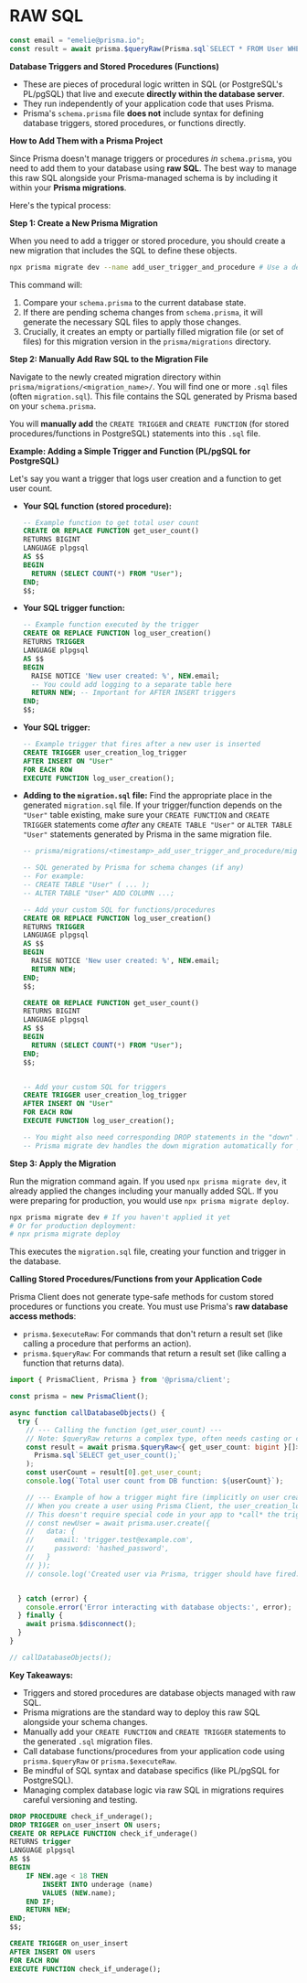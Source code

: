 # RAW SQL

```typescript
const email = "emelie@prisma.io";
const result = await prisma.$queryRaw(Prisma.sql`SELECT * FROM User WHERE email = ${email}`);
```

**Database Triggers and Stored Procedures (Functions)**

  * These are pieces of procedural logic written in SQL (or PostgreSQL's PL/pgSQL) that live and execute **directly within the database server**.
  * They run independently of your application code that uses Prisma.
  * Prisma's `schema.prisma` file **does not** include syntax for defining database triggers, stored procedures, or functions directly.

**How to Add Them with a Prisma Project**

Since Prisma doesn't manage triggers or procedures *in* `schema.prisma`, you need to add them to your database using **raw SQL**. The best way to manage this raw SQL alongside your Prisma-managed schema is by including it within your **Prisma migrations**.

Here's the typical process:

**Step 1: Create a New Prisma Migration**

When you need to add a trigger or stored procedure, you should create a new migration that includes the SQL to define these objects.

```bash
npx prisma migrate dev --name add_user_trigger_and_procedure # Use a descriptive name
```

This command will:

1.  Compare your `schema.prisma` to the current database state.
2.  If there are pending schema changes from `schema.prisma`, it will generate the necessary SQL files to apply those changes.
3.  Crucially, it creates an empty or partially filled migration file (or set of files) for this migration version in the `prisma/migrations` directory.

**Step 2: Manually Add Raw SQL to the Migration File**

Navigate to the newly created migration directory within `prisma/migrations/<migration_name>/`. You will find one or more `.sql` files (often `migration.sql`). This file contains the SQL generated by Prisma based on your `schema.prisma`.

You will **manually add** the `CREATE TRIGGER` and `CREATE FUNCTION` (for stored procedures/functions in PostgreSQL) statements into this `.sql` file.

**Example: Adding a Simple Trigger and Function (PL/pgSQL for PostgreSQL)**

Let's say you want a trigger that logs user creation and a function to get user count.

  * **Your SQL function (stored procedure):**

    ```sql
    -- Example function to get total user count
    CREATE OR REPLACE FUNCTION get_user_count()
    RETURNS BIGINT
    LANGUAGE plpgsql
    AS $$
    BEGIN
      RETURN (SELECT COUNT(*) FROM "User");
    END;
    $$;
    ```

  * **Your SQL trigger function:**

    ```sql
    -- Example function executed by the trigger
    CREATE OR REPLACE FUNCTION log_user_creation()
    RETURNS TRIGGER
    LANGUAGE plpgsql
    AS $$
    BEGIN
      RAISE NOTICE 'New user created: %', NEW.email;
      -- You could add logging to a separate table here
      RETURN NEW; -- Important for AFTER INSERT triggers
    END;
    $$;
    ```

  * **Your SQL trigger:**

    ```sql
    -- Example trigger that fires after a new user is inserted
    CREATE TRIGGER user_creation_log_trigger
    AFTER INSERT ON "User"
    FOR EACH ROW
    EXECUTE FUNCTION log_user_creation();
    ```

  * **Adding to the `migration.sql` file:** Find the appropriate place in the generated `migration.sql` file. If your trigger/function depends on the `"User"` table existing, make sure your `CREATE FUNCTION` and `CREATE TRIGGER` statements come *after* any `CREATE TABLE "User"` or `ALTER TABLE "User"` statements generated by Prisma in the same migration file.

    ```sql
    -- prisma/migrations/<timestamp>_add_user_trigger_and_procedure/migration.sql

    -- SQL generated by Prisma for schema changes (if any)
    -- For example:
    -- CREATE TABLE "User" ( ... );
    -- ALTER TABLE "User" ADD COLUMN ...;

    -- Add your custom SQL for functions/procedures
    CREATE OR REPLACE FUNCTION log_user_creation()
    RETURNS TRIGGER
    LANGUAGE plpgsql
    AS $$
    BEGIN
      RAISE NOTICE 'New user created: %', NEW.email;
      RETURN NEW;
    END;
    $$;

    CREATE OR REPLACE FUNCTION get_user_count()
    RETURNS BIGINT
    LANGUAGE plpgsql
    AS $$
    BEGIN
      RETURN (SELECT COUNT(*) FROM "User");
    END;
    $$;


    -- Add your custom SQL for triggers
    CREATE TRIGGER user_creation_log_trigger
    AFTER INSERT ON "User"
    FOR EACH ROW
    EXECUTE FUNCTION log_user_creation();

    -- You might also need corresponding DROP statements in the "down" migration if you manually created one
    -- Prisma migrate dev handles the down migration automatically for you based on the state before running up
    ```

**Step 3: Apply the Migration**

Run the migration command again. If you used `npx prisma migrate dev`, it already applied the changes including your manually added SQL. If you were preparing for production, you would use `npx prisma migrate deploy`.

```bash
npx prisma migrate dev # If you haven't applied it yet
# Or for production deployment:
# npx prisma migrate deploy
```

This executes the `migration.sql` file, creating your function and trigger in the database.

**Calling Stored Procedures/Functions from your Application Code**

Prisma Client does not generate type-safe methods for custom stored procedures or functions you create. You must use Prisma's **raw database access methods**:

  * `prisma.$executeRaw`: For commands that don't return a result set (like calling a procedure that performs an action).
  * `prisma.$queryRaw`: For commands that return a result set (like calling a function that returns data).

<!-- end list -->

```typescript
import { PrismaClient, Prisma } from '@prisma/client';

const prisma = new PrismaClient();

async function callDatabaseObjects() {
  try {
    // --- Calling the function (get_user_count) ---
    // Note: $queryRaw returns a complex type, often needs casting or careful handling
    const result = await prisma.$queryRaw<{ get_user_count: bigint }[]>(
      Prisma.sql`SELECT get_user_count();`
    );
    const userCount = result[0].get_user_count;
    console.log(`Total user count from DB function: ${userCount}`);

    // --- Example of how a trigger might fire (implicitly on user creation) ---
    // When you create a user using Prisma Client, the user_creation_log_trigger will automatically run in the database
    // This doesn't require special code in your app to *call* the trigger, just the action that causes it to fire.
    // const newUser = await prisma.user.create({
    //   data: {
    //     email: 'trigger.test@example.com',
    //     password: 'hashed_password',
    //   }
    // });
    // console.log('Created user via Prisma, trigger should have fired.');


  } catch (error) {
    console.error('Error interacting with database objects:', error);
  } finally {
    await prisma.$disconnect();
  }
}

// callDatabaseObjects();
```

**Key Takeaways:**

  * Triggers and stored procedures are database objects managed with raw SQL.
  * Prisma migrations are the standard way to deploy this raw SQL alongside your schema changes.
  * Manually add your `CREATE FUNCTION` and `CREATE TRIGGER` statements to the generated `.sql` migration files.
  * Call database functions/procedures from your application code using `prisma.$queryRaw` or `prisma.$executeRaw`.
  * Be mindful of SQL syntax and database specifics (like PL/pgSQL for PostgreSQL).
  * Managing complex database logic via raw SQL in migrations requires careful versioning and testing.


```sql
DROP PROCEDURE check_if_underage();
DROP TRIGGER on_user_insert ON users;
CREATE OR REPLACE FUNCTION check_if_underage()
RETURNS trigger
LANGUAGE plpgsql
AS $$
BEGIN
	IF NEW.age < 18 THEN
	    INSERT INTO underage (name)
	    VALUES (NEW.name);
	END IF;
    RETURN NEW;
END;
$$;

CREATE TRIGGER on_user_insert
AFTER INSERT ON users
FOR EACH ROW
EXECUTE FUNCTION check_if_underage();
```
